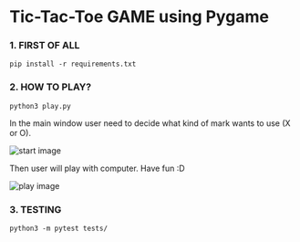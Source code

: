 # Tic-Tac-Toe GAME using Pygame

### 1. FIRST OF ALL
```pip install -r requirements.txt```

### 2. HOW TO PLAY?
```python3 play.py```

In the main window user need to decide what kind of mark wants to use (X or O).

![start image](images/start.png)

Then user will play with computer.
Have fun :D

![play image](images/play.png)

### 3. TESTING 
```python3 -m pytest tests/```
